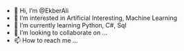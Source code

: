 - 👋 Hi, I’m @EkberAli
- 👀 I’m interested in Artificial Interesting, Machine Learning
- 🌱 I’m currently learning Python, C#, Sql
- 💞️ I’m looking to collaborate on ...
- 📫 How to reach me ...

<!---
EkberAli/EkberAli is a ✨ special ✨ repository because its `README.md` (this file) appears on your GitHub profile.
You can click the Preview link to take a look at your changes.
--->
